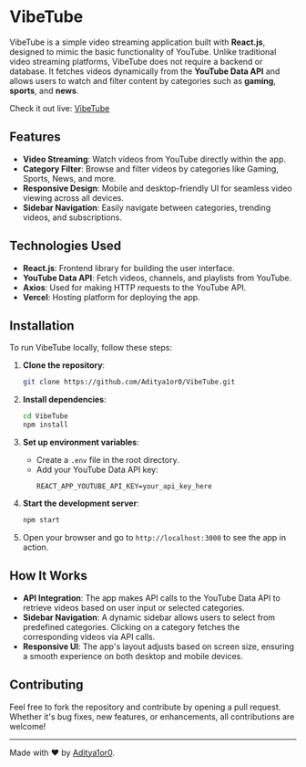 # VibeTube

VibeTube is a simple video streaming application built with **React.js**, designed to mimic the basic functionality of YouTube. Unlike traditional video streaming platforms, VibeTube does not require a backend or database. It fetches videos dynamically from the **YouTube Data API** and allows users to watch and filter content by categories such as **gaming**, **sports**, and **news**.

Check it out live: [VibeTube](https://vibe-tube-omega.vercel.app)

## Features

- **Video Streaming**: Watch videos from YouTube directly within the app.
- **Category Filter**: Browse and filter videos by categories like Gaming, Sports, News, and more.
- **Responsive Design**: Mobile and desktop-friendly UI for seamless video viewing across all devices.
- **Sidebar Navigation**: Easily navigate between categories, trending videos, and subscriptions.

## Technologies Used

- **React.js**: Frontend library for building the user interface.
- **YouTube Data API**: Fetch videos, channels, and playlists from YouTube.
- **Axios**: Used for making HTTP requests to the YouTube API.
- **Vercel**: Hosting platform for deploying the app.

## Installation

To run VibeTube locally, follow these steps:

1. **Clone the repository**:
   ```bash
   git clone https://github.com/Aditya1or0/VibeTube.git
   ```

2. **Install dependencies**:
   ```bash
   cd VibeTube
   npm install
   ```

3. **Set up environment variables**:
   - Create a `.env` file in the root directory.
   - Add your YouTube Data API key:
     ```env
     REACT_APP_YOUTUBE_API_KEY=your_api_key_here
     ```

4. **Start the development server**:
   ```bash
   npm start
   ```

5. Open your browser and go to `http://localhost:3000` to see the app in action.

## How It Works

- **API Integration**: The app makes API calls to the YouTube Data API to retrieve videos based on user input or selected categories.
- **Sidebar Navigation**: A dynamic sidebar allows users to select from predefined categories. Clicking on a category fetches the corresponding videos via API calls.
- **Responsive UI**: The app's layout adjusts based on screen size, ensuring a smooth experience on both desktop and mobile devices.

## Contributing

Feel free to fork the repository and contribute by opening a pull request. Whether it's bug fixes, new features, or enhancements, all contributions are welcome!

---

Made with ❤️ by [Aditya1or0](https://github.com/Aditya1or0).
